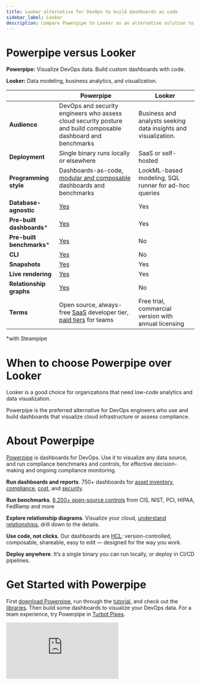 ```yaml
---
title: Looker alternative for DevOps to build dashboards as code
sidebar_label: Looker
description: Compare Powerpipe to Looker as an alternative solution to visualize cloud configurations, assess security posture, and build custom dashboards with code.
---
```


# Powerpipe versus Looker


**Powerpipe:** Visualize DevOps data. Build custom dashboards with code.


**Looker:** Data modeling, business analytics, and visualization.



 | | **Powerpipe** | **Looker** | 
| --- | --- | --- |
| **Audience** | DevOps and security engineers who assess cloud security posture and build composable dashboard and benchmarks | Business and analysts seeking data insights and visualization. |
| **Deployment** | Single binary runs locally or elsewhere | SaaS or self-hosted |
| **Programming style** | Dashboards-as-code, <a href="https://steampipe.io/blog/remixing-dashboards" target="_blank">modular and composable</a> dashboards and benchmarks | LookML-based modeling, SQL runner for ad-hoc queries |
| **Database-agnostic** | <a href="https://powerpipe.io/docs/run#selecting-a-database" target="_blank">Yes</a> | Yes |
| **Pre-built dashboards*** | <a href="https://hub.powerpipe.io" target="_blank">Yes</a> | Yes |
| **Pre-built benchmarks*** | <a href="https://hub.powerpipe.io" target="_blank">Yes</a> | No |
| **CLI** | <a href="https://powerpipe.io/docs/reference/cli" target="_blank">Yes</a> | No |
| **Snapshots** | <a href="https://powerpipe.io/docs/run/snapshots/interactive-snapshots" target="_blank">Yes</a> | Yes |
| **Live rendering** | <a href="https://steampipe.io/blog/dashboards-as-code#dashboards-as-code" target="_blank">Yes</a> | Yes |
| **Relationship graphs** | <a href="https://powerpipe.io/docs/powerpipe-hcl/graph#graph" target="_blank">Yes</a> | No |
| **Terms** | Open source, always-free <a href="http://pipes.turbot.com" target="_blank">SaaS</a> developer tier, <a href="https://turbot.com/pipes/pricing" target="_blank">paid tiers</a> for teams | Free trial, commercial version with annual licensing |

*with Steampipe

# When to choose Powerpipe over Looker

Looker is a good choice for organizations that need low-code analytics and data visualization. 

  
Powerpipe is the preferred alternative for DevOps engineers who use and build dashboards that visualize cloud infrastructure or assess compliance.

# About Powerpipe

<a href="https://powerpipe.io/" target="_blank">Powerpipe</a> is dashboards for DevOps. Use it to visualize any data source, and run compliance benchmarks and controls, for effective decision-making and ongoing compliance monitoring.

**Run dashboards and reports**. 750+ dashboards for <a href="https://hub.powerpipe.io/?objectives=dashboard" target="_blank">asset inventory</a>, <a href="https://hub.powerpipe.io/?objectives=compliance" target="_blank">compliance</a>, <a href="https://hub.powerpipe.io/?objectives=cost" target="_blank">cost</a>, and <a href="https://hub.powerpipe.io/?objectives=security" target="_blank">security</a>. 

 

**Run benchmarks**. <a href="https://hub.powerpipe.io" target="_blank">6,200+ open-source controls</a> from CIS, NIST, PCI, HIPAA, FedRamp and more

**Explore relationship diagrams**. Visualize your cloud, <a href="https://powerpipe.io/docs#visualize-cloud-infrastructure" target="_blank">understand relationships</a>, drill down to the details.

**Use code, not clicks**. Our dashboards are <a href="https://powerpipe.io/docs/build" target="_blank">HCL</a>: version-controlled, composable, shareable, easy to edit — designed for the way you work.

**Deploy anywhere**. It’s a single binary you can run locally, or deploy in CI/CD pipelines.

# Get Started with Powerpipe

First <a href="https://powerpipe.io/downloads" target="_blank">download Powerpipe</a>, run through the <a href="https://powerpipe.io/docs/build" target="_blank">tutorial</a>, and check out the <a href="https://hub.powerpipe.io" target="_blank">libraries</a>. Then build some dashboards to visualize your DevOps data. For a team experience, try Powerpipe in <a href="https://turbot.com/pipes" target="_blank">Turbot Pipes</a>.


<div className="flex justify-center">
<iframe
    class="youtube-video"
    src="https://www.youtube-nocookie.com/embed/-h6RSpvR0FE"
    frameBorder="0"
    allow="accelerometer; autoplay; clipboard-write; encrypted-media; gyroscope; picture-in-picture; web-share"
    allowFullScreen
    title="Human interaction with Flowpipe"
>
</iframe>
</div>
        